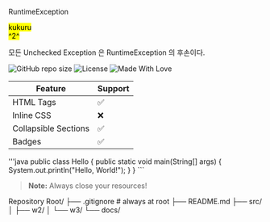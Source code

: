 RuntimeException

<mark>kukuru<mark>  
^2^



모든 Unchecked Exception 은 RuntimeException 의 후손이다.

![GitHub repo size](https://img.shields.io/github/repo-size/username/repo-name)
![License](https://img.shields.io/badge/license-MIT-green)
![Made With Love](https://img.shields.io/badge/Made%20with-❤️-red)

| Feature | Support |
|--------|--------|
| HTML Tags | ✅ |
| Inline CSS | ❌ |
| Collapsible Sections | ✅ |
| Badges | ✅ |


'''java public class Hello { public static void main(String[] args) { System.out.println("Hello, World!"); } } ``` </pre>

> **Note:** Always close your resources!

Repository Root/
├── .gitignore     # always at root
├── README.md
├── src/
│   ├── w2/
│   └── w3/
└── docs/
